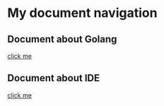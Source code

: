 # My document navigation

## Document about Golang

[click me](./Go/Go.md)

## Document about IDE

[click me](./IDE/IDE.md)